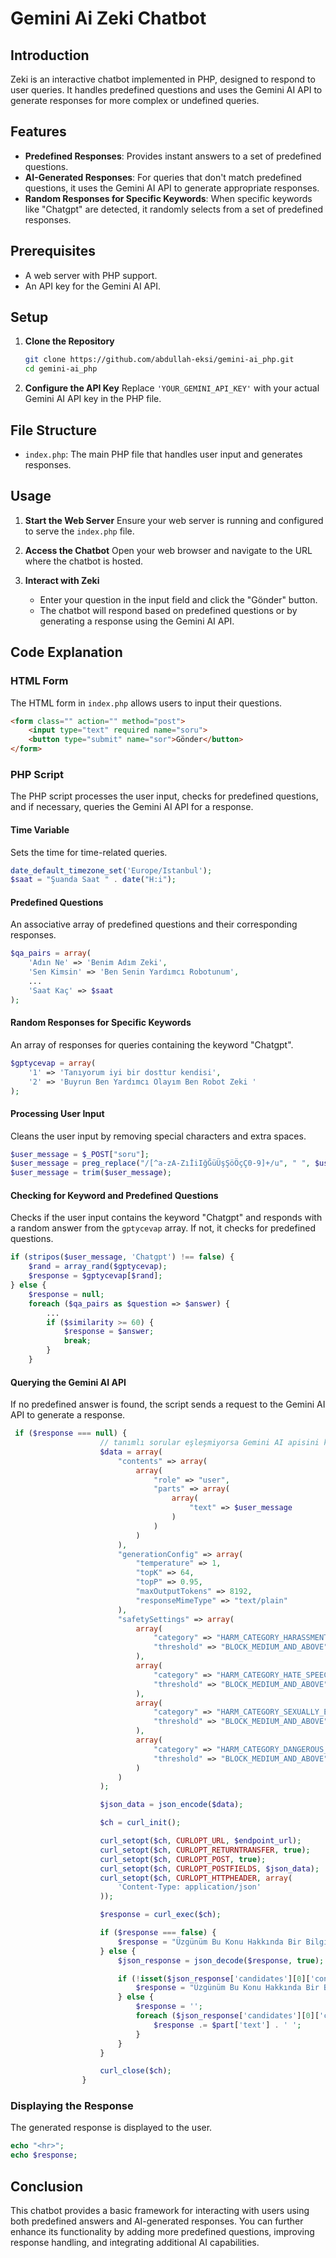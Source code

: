 

# Gemini Ai Zeki Chatbot

## Introduction
Zeki is an interactive chatbot implemented in PHP, designed to respond to user queries. It handles predefined questions and uses the Gemini AI API to generate responses for more complex or undefined queries. 

## Features
- **Predefined Responses**: Provides instant answers to a set of predefined questions.
- **AI-Generated Responses**: For queries that don't match predefined questions, it uses the Gemini AI API to generate appropriate responses.
- **Random Responses for Specific Keywords**: When specific keywords like "Chatgpt" are detected, it randomly selects from a set of predefined responses.

## Prerequisites
- A web server with PHP support.
- An API key for the Gemini AI API.

## Setup
1. **Clone the Repository**
    ```bash
    git clone https://github.com/abdullah-eksi/gemini-ai_php.git
    cd gemini-ai_php
    ```

2. **Configure the API Key**
   Replace `'YOUR_GEMINI_API_KEY'` with your actual Gemini AI API key in the PHP file.

## File Structure
- `index.php`: The main PHP file that handles user input and generates responses.

## Usage
1. **Start the Web Server**
   Ensure your web server is running and configured to serve the `index.php` file.

2. **Access the Chatbot**
   Open your web browser and navigate to the URL where the chatbot is hosted.

3. **Interact with Zeki**
   - Enter your question in the input field and click the "Gönder" button.
   - The chatbot will respond based on predefined questions or by generating a response using the Gemini AI API.

## Code Explanation

### HTML Form
The HTML form in `index.php` allows users to input their questions.

```html
<form class="" action="" method="post">
    <input type="text" required name="soru">
    <button type="submit" name="sor">Gönder</button>
</form>
```

### PHP Script
The PHP script processes the user input, checks for predefined questions, and if necessary, queries the Gemini AI API for a response.

#### Time Variable
Sets the time for time-related queries.

```php
date_default_timezone_set('Europe/Istanbul');
$saat = "Şuanda Saat " . date("H:i");
```

#### Predefined Questions
An associative array of predefined questions and their corresponding responses.

```php
$qa_pairs = array(
    'Adın Ne' => 'Benim Adım Zeki',
    'Sen Kimsin' => 'Ben Senin Yardımcı Robotunum',
    ...
    'Saat Kaç' => $saat
);
```

#### Random Responses for Specific Keywords
An array of responses for queries containing the keyword "Chatgpt".

```php
$gptycevap = array(
    '1' => 'Tanıyorum iyi bir dosttur kendisi',
    '2' => 'Buyrun Ben Yardımcı Olayım Ben Robot Zeki '
);
```

#### Processing User Input
Cleans the user input by removing special characters and extra spaces.

```php
$user_message = $_POST["soru"];
$user_message = preg_replace("/[^a-zA-ZıİiIğĞüÜşŞöÖçÇ0-9]+/u", " ", $user_message);
$user_message = trim($user_message);
```

#### Checking for Keyword and Predefined Questions
Checks if the user input contains the keyword "Chatgpt" and responds with a random answer from the `gptycevap` array. If not, it checks for predefined questions.

```php
if (stripos($user_message, 'Chatgpt') !== false) {
    $rand = array_rand($gptycevap);
    $response = $gptycevap[$rand];
} else {
    $response = null;
    foreach ($qa_pairs as $question => $answer) {
        ...
        if ($similarity >= 60) {
            $response = $answer;
            break;
        }
    }
```

#### Querying the Gemini AI API
If no predefined answer is found, the script sends a request to the Gemini AI API to generate a response.

```php
 if ($response === null) {
                    // tanımlı sorular eşleşmiyorsa Gemini AI apisini kullan
                    $data = array(
                        "contents" => array(
                            array(
                                "role" => "user",
                                "parts" => array(
                                    array(
                                        "text" => $user_message
                                    )
                                )
                            )
                        ),
                        "generationConfig" => array(
                            "temperature" => 1,
                            "topK" => 64,
                            "topP" => 0.95,
                            "maxOutputTokens" => 8192,
                            "responseMimeType" => "text/plain"
                        ),
                        "safetySettings" => array(
                            array(
                                "category" => "HARM_CATEGORY_HARASSMENT",
                                "threshold" => "BLOCK_MEDIUM_AND_ABOVE"
                            ),
                            array(
                                "category" => "HARM_CATEGORY_HATE_SPEECH",
                                "threshold" => "BLOCK_MEDIUM_AND_ABOVE"
                            ),
                            array(
                                "category" => "HARM_CATEGORY_SEXUALLY_EXPLICIT",
                                "threshold" => "BLOCK_MEDIUM_AND_ABOVE"
                            ),
                            array(
                                "category" => "HARM_CATEGORY_DANGEROUS_CONTENT",
                                "threshold" => "BLOCK_MEDIUM_AND_ABOVE"
                            )
                        )
                    );

                    $json_data = json_encode($data);

                    $ch = curl_init();

                    curl_setopt($ch, CURLOPT_URL, $endpoint_url);
                    curl_setopt($ch, CURLOPT_RETURNTRANSFER, true);
                    curl_setopt($ch, CURLOPT_POST, true);
                    curl_setopt($ch, CURLOPT_POSTFIELDS, $json_data);
                    curl_setopt($ch, CURLOPT_HTTPHEADER, array(
                        'Content-Type: application/json'
                    ));

                    $response = curl_exec($ch);

                    if ($response === false) {
                        $response = "Üzgünüm Bu Konu Hakkında Bir Bilgim Yok tekrar deneyin";
                    } else {
                        $json_response = json_decode($response, true);

                        if (!isset($json_response['candidates'][0]['content']['parts'])) {
                            $response = "Üzgünüm Bu Konu Hakkında Bir Bilgim Yok tekrar deneyin";
                        } else {
                            $response = '';
                            foreach ($json_response['candidates'][0]['content']['parts'] as $part) {
                                $response .= $part['text'] . ' ';
                            }
                        }
                    }

                    curl_close($ch);
                }
```

### Displaying the Response
The generated response is displayed to the user.

```php
echo "<hr>";
echo $response;
```

## Conclusion
This chatbot provides a basic framework for interacting with users using both predefined answers and AI-generated responses. You can further enhance its functionality by adding more predefined questions, improving response handling, and integrating additional AI capabilities.

